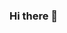### Hi there 👋

<!--
**syhwawa/syhwawa** is a ✨ _special_ ✨ repository because its `README.md` (this file) appears on your GitHub profile.

Here are some ideas to get you started:

- 🔭 I’m currently working on [machine learning](https://github.com/syhwawa/Machine_Learning)
- 🌱 I’m currently learning deep learning
- 👯 I’m looking to collaborate on 
- 📫 How to reach me: syhwawa@gmail.com
-->
